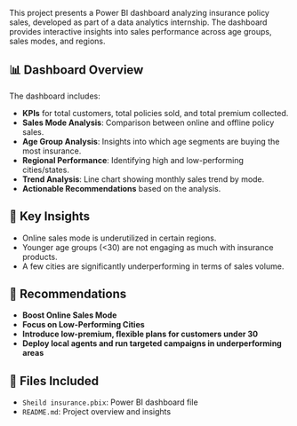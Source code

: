 This project presents a Power BI dashboard analyzing insurance policy sales, developed as part of a data analytics internship. The dashboard provides interactive insights into sales performance across age groups, sales modes, and regions.

## 📊 Dashboard Overview

The dashboard includes:

- **KPIs** for total customers, total policies sold, and total premium collected.
- **Sales Mode Analysis**: Comparison between online and offline policy sales.
- **Age Group Analysis**: Insights into which age segments are buying the most insurance.
- **Regional Performance**: Identifying high and low-performing cities/states.
- **Trend Analysis**: Line chart showing monthly sales trend by mode.
- **Actionable Recommendations** based on the analysis.

## 🧠 Key Insights

- Online sales mode is underutilized in certain regions.
- Younger age groups (<30) are not engaging as much with insurance products.
- A few cities are significantly underperforming in terms of sales volume.

## 📌 Recommendations

- **Boost Online Sales Mode**
- **Focus on Low-Performing Cities**
- **Introduce low-premium, flexible plans for customers under 30**
- **Deploy local agents and run targeted campaigns in underperforming areas**

## 📁 Files Included

- `Sheild insurance.pbix`: Power BI dashboard file
- `README.md`: Project overview and insights
